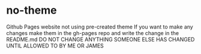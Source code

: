 # no-theme
Github Pages website not using pre-created theme
If you want to make any changes make them in the gh-pages repo and write the change in the README.md
DO NOT CHANGE ANYTHING SOMEONE ELSE HAS CHANGED UNTIL ALLOWED TO BY ME OR JAMES 
